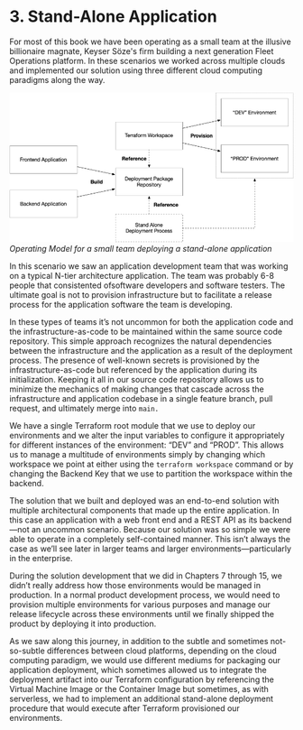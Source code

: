 # 3. Stand-Alone Application

For most of this book we have been operating as a small team at the illusive billionaire magnate, Keyser Söze's firm building a next generation Fleet Operations platform. In these scenarios we worked across multiple clouds and implemented our solution using three different cloud computing paradigms along the way.

![Small Team][image-1]
_Operating Model for a small team deploying a stand-alone application_

In this scenario we saw an application development team that was working on a typical N-tier architecture application. The team was probably 6-8 people that consistented ofsoftware developers and software testers. The ultimate goal is not to provision infrastructure but to facilitate a release process for the application software the team is developing.

In these types of teams it’s not uncommon for both the application code and the infrastructure-as-code to be maintained within the same source code repository. This simple approach recognizes the natural dependencies between the infrastructure and the application as a result of the deployment process. The presence of well-known secrets is provisioned by the infrastructure-as-code but referenced by the application during its initialization. Keeping it all in our source code repository allows us to minimize the mechanics of making changes that cascade across the infrastructure and application codebase in a single feature branch, pull request, and ultimately merge into `main.`

We have a single Terraform root module that we use to deploy our environments and we alter the input variables to configure it appropriately for different instances of the environment: “DEV” and “PROD”. This allows us to manage a multitude of environments simply by changing which workspace we point at either using the `terraform workspace` command or by changing the Backend Key that we use to partition the workspace within the backend.

The solution that we built and deployed was an end-to-end solution with multiple architectural components that made up the entire application. In this case an application with a web front end and a REST API as its backend—not an uncommon scenario. Because our solution was so simple we were able to operate in a completely self-contained manner. This isn’t always the case as we’ll see later in larger teams and larger environments—particularly in the enterprise.

During the solution development that we did in Chapters 7 through 15, we didn’t really address how those environments would be managed in production. In a normal product development process, we would need to provision multiple environments for various purposes and manage our release lifecycle across these environments until we finally shipped the product by deploying it into production.

As we saw along this journey, in addition to the subtle and sometimes not-so-subtle differences between cloud platforms, depending on the cloud computing paradigm, we would use different mediums for packaging our application deployment, which sometimes allowed us to integrate the deployment artifact into our Terraform configuration by referencing the Virtual Machine Image or the Container Image but sometimes, as with serverless, we had to implement an additional stand-alone deployment procedure that would execute after Terraform provisioned our environments. 

[image-1]:	../images/Ops-SmallTeams1.png